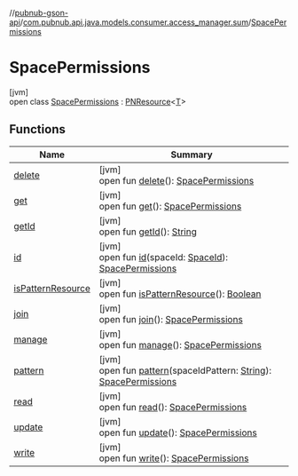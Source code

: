 //[pubnub-gson-api](../../../index.md)/[com.pubnub.api.java.models.consumer.access_manager.sum](../index.md)/[SpacePermissions](index.md)

# SpacePermissions

[jvm]\
open class [SpacePermissions](index.md) : [PNResource](../../com.pubnub.api.java.models.consumer.access_manager.v3/-p-n-resource/index.md)&lt;[T](../../com.pubnub.api.java.models.consumer.access_manager.v3/-p-n-resource/index.md)&gt;

## Functions

| Name | Summary |
|---|---|
| [delete](delete.md) | [jvm]<br>open fun [delete](delete.md)(): [SpacePermissions](index.md) |
| [get](get.md) | [jvm]<br>open fun [get](get.md)(): [SpacePermissions](index.md) |
| [getId](../../com.pubnub.api.java.models.consumer.access_manager.v3/-p-n-resource/get-id.md) | [jvm]<br>open fun [getId](../../com.pubnub.api.java.models.consumer.access_manager.v3/-p-n-resource/get-id.md)(): [String](https://docs.oracle.com/javase/8/docs/api/java/lang/String.html) |
| [id](id.md) | [jvm]<br>open fun [id](id.md)(spaceId: [SpaceId](../../com.pubnub.api.java/-space-id/index.md)): [SpacePermissions](index.md) |
| [isPatternResource](../../com.pubnub.api.java.models.consumer.access_manager.v3/-p-n-resource/is-pattern-resource.md) | [jvm]<br>open fun [isPatternResource](../../com.pubnub.api.java.models.consumer.access_manager.v3/-p-n-resource/is-pattern-resource.md)(): [Boolean](https://kotlinlang.org/api/latest/jvm/stdlib/kotlin/-boolean/index.html) |
| [join](join.md) | [jvm]<br>open fun [join](join.md)(): [SpacePermissions](index.md) |
| [manage](manage.md) | [jvm]<br>open fun [manage](manage.md)(): [SpacePermissions](index.md) |
| [pattern](pattern.md) | [jvm]<br>open fun [pattern](pattern.md)(spaceIdPattern: [String](https://docs.oracle.com/javase/8/docs/api/java/lang/String.html)): [SpacePermissions](index.md) |
| [read](read.md) | [jvm]<br>open fun [read](read.md)(): [SpacePermissions](index.md) |
| [update](update.md) | [jvm]<br>open fun [update](update.md)(): [SpacePermissions](index.md) |
| [write](write.md) | [jvm]<br>open fun [write](write.md)(): [SpacePermissions](index.md) |

